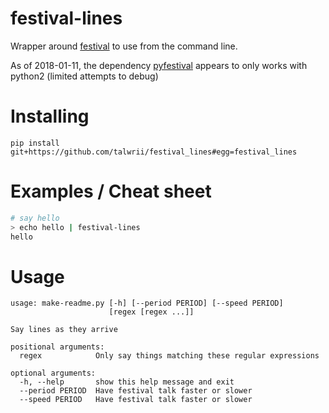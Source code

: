 <!-- This is generated by make-readme.py do not edit -->
# festival-lines

Wrapper around [festival](http://festvox.org/festival/) to use from the command line.

As of 2018-01-11, the dependency [pyfestival](https://pypi.python.org/pypi/pyfestival) appears to only works with python2
(limited attempts to debug)

# Installing

```
pip install git+https://github.com/talwrii/festival_lines#egg=festival_lines
```

# Examples / Cheat sheet

```bash
# say hello
> echo hello | festival-lines
hello

```

# Usage

```
usage: make-readme.py [-h] [--period PERIOD] [--speed PERIOD]
                      [regex [regex ...]]

Say lines as they arrive

positional arguments:
  regex            Only say things matching these regular expressions

optional arguments:
  -h, --help       show this help message and exit
  --period PERIOD  Have festival talk faster or slower
  --speed PERIOD   Have festival talk faster or slower

```
